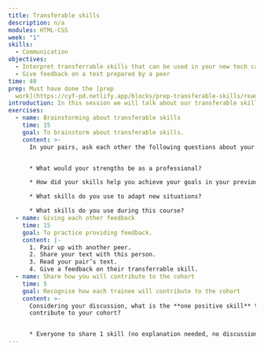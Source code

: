```yaml
---
title: Transferable skills
description: n/a
modules: HTML-CSS
week: "1"
skills:
  - Communication
objectives:
  - Interpret transferrable skills that can be used in your new tech career
  - Give feedback on a text prepared by a peer
time: 40
prep: Must have done the [prep
  work](https://cyf-pd.netlify.app/blocks/prep-transferable-skills/readme/)
introduction: In this session we will talk about our transferable skills.
exercises:
  - name: Brainstorming about transferable skills
    time: 15
    goal: To brainstorm about transferable skills.
    content: >-
      In your pairs, ask each other the following questions about your texts


      * What would your strengths be as a professional?

      * How did your skills help you achieve your goals in your previous education/job?

      * What skills do you use to adapt new situations?

      * What skills do you use during this course?
  - name: Giving each other feedback
    time: 15
    goal: To practice providing feedback.
    content: |-
      1. Pair up with another peer. 
      2. S﻿hare your text with this person.
      3. Read your pair’s text. 
      4. Give a feedback on their transferrable skill.
  - name: Share how you will contribute to the cohort
    time: 5
    goal: Recognise how each trainee will contribute to the cohort
    content: >-
      Considering your discussion, what is the **one positive skill** that will
      contribute to your cohort?


      * Everyone to share 1 skill (no explanation needed, no discussion needed, keep it short)
---
```

